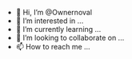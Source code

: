 - 👋 Hi, I’m @Ownernoval
- 👀 I’m interested in ...
- 🌱 I’m currently learning ...
- 💞️ I’m looking to collaborate on ...
- 📫 How to reach me ...

<!---
Ownernoval/Ownernoval is a ✨ special ✨ repository because its `README.md` (this file) appears on your GitHub profile.
You can click the Preview link to take a look at your changes.
--->
